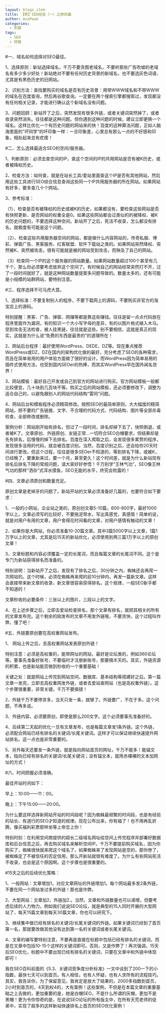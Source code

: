 ```yaml
---
layout: blogs_item
title: 【转】SEO经验（一）之原则篇
author: AcePeak
categories:
  - 积累
tags:
  - SEO
  - 转载
---
```


#一、域名如何选择对SEO最佳。

1、选择原则：新站选择域名，千万不要贪图老域名，不要听那些广告吹嘘的老域名有多少多少好处！新站绝对不要有任何历史背景的新域名，也不要选灰色词语、尤其是有黑色历史的旧网站。

2、识别方法：查找要购买的域名是否有历史背景：用带WWW域名和不带WWW的域名在百度查询，然后再谷歌查询。一定要在两个搜索引擎都搜索过，发现都没有任何相关记录，才能进行确认这个新域名没有问题。

3、问题回顾：新站开了之后，突然发现有很多外链，或者关键词突然掉了，或者收录突然消失。往往都是这种问题。但你遇到这种问题的时候，建议立即更换一个域名。这样比优化一个有历史问题的网站来的快！百度的这种算法问题，正如人脑海里面的“坏同学“的坏印象一样：一旦印象差，心里总有那么一点的不好感和印象，相处起来总有疙瘩！


#二、怎么选择最适合SEO的空间/服务器。

1、判断原则：必须去查空间的IP，查这个空间的IP的共用网站是否有被K历史，或者被降权历史。

2、检查方法：如何查，就是在站长工具/爱站里面查这个IP是否有其他网站，然后用这些工具进行SEO综合信息查询这些同一个IP共用服务器的所在网站。如果网站有好多，要多查几十个网站。

3、参考标准：

（1）、检查是否有被降权的历史或被K的历史，如果都没有，要检查这些网站是否有快照更新、是否网站的权重全是0。如果这些网站都会过类似的的被降权、被K的历史问题的，不要选择这种空间。新站开了之后，死活不收录，怎么都没有排名，就极度有可能是这个问题。

（2）、检查这些共用服务器空间的网站，都是做什么内容网站的，传奇私服、博彩、弹窗广告、黑客服务、红客联盟、软件下载站之类的。如果网站突然降权、突然被K、突然被攻击，很有可能就是被的网站受到攻击，而殃及了自己的网站。

（3）检查同一个IP的这个服务器的网站数量。如果网站数量超过100个甚至有几千个，那么你必须要考虑放弃这个空间了。有时候自己的网站经常突然打不开，过了一段时间就好了，就是这种网站数量提案多问题导致的。数量太多的，还有可能是小规模的站群网站，要特别注意。


#三、程序选择不可马虎大意。

1、选择标准：不要复制别人的程序，不要下载网上的源码，不要购买非官方的淘宝店上的源码。

特别提醒：黑客、广告、弹窗、网赚等都是靠这些赚钱。往往是留一点点代码放在程序里面作为漏洞，有的知识一个大小写字母的差异，有的以图片格式植入木马。受到攻击无法检查，被人挂黑链，往往就是这些。别不要相信，这就是真正的现实，这就是为什么说“免费的东西是最贵的”的道理所在！

2、网站后台程序：最好使用WordPress、DEDE、DZ等。现在重点推荐WordPress或DZ，DZ在国内的架构优化做的最好，充分考虑了SEO的各种需求，而且在简单易用的用户体验方面做了很好的设计。而WordPress因为简单易用的插件式使用方法，也受到国内SEOer的热捧，而其实WordPress早在国外闻名世界！

3、网站模板：最好自己开发或自己到官方的网站进行购买。官方网站模板一般都比较便宜，几十块到几百块不等。购买之后的网站模板，还必须要修改下，调整为适合自己的，以避免跟别人的网站代码结构“雷同”问题。

4、网站后台和模板程序必须精简修改。按照SEO的最简单原则，大大幅度的精简网站，把不要的广告链接、文字、不合理的代码方式、代码结构、图片等全部杀毒检查，全部修改或删除。

案例分析：网站刚开始有排名，但过了一段时间，排名却掉下去了，快照倒退，或者被K了。文章原创、外链原创、友链正常…一切符合SEO白帽要求，但结果却是先有排名，后慢慢的掉下去排名。百度在深入爬取之后，会发现很多累赘的程序，发现很多没用的代码，就会被百度识别。当然，百度识别之后，还会给你20天时间进行更改。但这个过程，往往是很多SEOer不知道的，等到排名下降，或被K，已经晚了，要重新来过，要一个月，甚至更久！这个时间差，就是为什么新站现有排名后排名下降的常规问题，请大家好好参悟！千万别学“王林气功”，SEO像王林气功的那样“洒杂”式浑水摸鱼，SEO无能的水平，终究会败露的！


#四、文章必须原创和数量充足。

原创文章是老掉牙的问题了。新站开站的文章必须准备好几篇的，也要符合如下要求：

1、一般的小网站，企业站之类的，原创创文章5-10篇，600-800字，最好1000字以上。文章必须写的比较好，不要拖泥带水，写出真感觉，真感情！简单的说，就是对用户有用的文章，用户舍得花时间看的文章，对用户感情有触动的文章！

2、如果你是大网站，你必须准备10-20篇文章。其中3篇5000字以上文章，1篇1万字以上的文章，尤其是后15天的新站优化，必须使用到两三篇1万字以上的原创文章！

3、文章标题和内容必须覆盖一定的长尾词，而且每篇文章的长尾词不同。这个是专门为新站获得排名而准备的。

特别说明：当新站开了之后，发现有了排名之后，30分钟之内，蜘蛛还会再爬一次网站的。这个时候，必须在蜘蛛再来爬的前10分钟内，再发一篇新文章。这样会直接带来新文章的收录，新文章很容易获得排名。这个规律，一般SEO新手都不知道的！

文章秒收的必要条件：三张以上的图片，三段以上的文字。

4、在上述步骤之后，立即去爱站检查排名，那个文章有排名，就把其相关的所有的文章发布完。这个剩余的刚发布的文章不用发外链哦，不要贪快，这个过程叫作弊，懂了吧！


#五、外链要原创要在高权重网站发布。

1、 网站上传之后，去高权重网站发表原创外链！

特别注意：必须是高权重的，能带网址的网站，最好是论坛类的，例如360论坛等。要事先准备好账号，不要临时才注册新账号，那要搞半天的。其实，外链资源的积累，也是新站能否做到秒收的一个重要基础！

关键之处：就是网站上传完到网站空间，数据库、基本结构等搭建好之后。第一篇文章一发完，立即去高权重网发外链，或者去爱站查网站（也是高权重外链）。这个步骤很重要，非常关键。千万不要搞错！

2、外链千万不要停贪多，当天只发一条，就够了。外链要广，不在于多。这个问题，不再多说。

3、外链内容，必须要原创，即使是那么200文字。这个必须要事先准备好的。

4、后续第二天起的优化一旦有文章发布，也是每篇文章发1条外链。这个外链，必须配合网站已经有排名的关键词/长尾关键词。这样才可以保证继续快速提升网站排名。这一点也是非常重要的。

5、另外每天还要发一条外链，就是指向网站首页的网址，千万不能多！能锚文本，指向已经有排名的关键词/长尾关键词；没有锚文本，就用赤裸裸的文本加网址的方式！


#六、时间把握必须准确。

最佳开站时间如下：

早上：10:00——11：00。

晚上：下午15:00——20:00。

为什么要这样选择新网站开站的时间段呢？因为蜘蛛最频繁的时间段，也是有经验的站长、有道行的SEO才知道的规律。现在公布出来，你有福了！也不用再乱折腾，像买福利彩票那样坐等上帝恋上你！

特别时刻：在利用空间商提供的超长二级域名网址给空间上传完程序并部署好数据库和后台信息之后，再去购买域名来解析空间IP。千万不要提前购买域名，因为你购买了，蜘蛛很快就来爬这个域名了，如果蜘蛛来了发现网站是空的，那你惨了，被蜘蛛定了不被信任的否定信用，那么开新站就很有难度了。为什么有些网站死活不收录，也会是这个原因啊。这个步骤也是很重要的。


#15天之后的后续优化策略：

1、一般网站：文章增加1，对应文章网址的外链增加1。每个网站最多发2条外链，不要在同一个网站发过多的外链！那也是作弊。

2、大型网站：文章加2，外链加2.。当然，文章和外链数量也可以递增，但要考虑后续的人力物力。例如我们说说SEO论坛，就是典型的15人同时开展的大型网站了，每天15篇文章到每天30篇文章，你也可以研究下。

3、继续集中做已经有排名的关键词/长尾关键词的外链。如果关键词已经到了首页第一名，那就要改做其他没有达到第一名的关键词或者长尾关键词。

4、文章的编写要特别注意，不要再是直接在标题中包括已经有排名的关键词，而是在文章中包括10-15个这样的关键词即可。否则，又是作弊了！再次强调，15天后SEO优化，标题中不要出现已经有排名的关键词，只要在文章中和外链中体现即可！

我在SEO百科前面的《5.3、关键词竞争度分析标准》一文中谈到了200一下的小指数，最快七天可以到首页。有人相信，也有人怀疑，也有人求所有的流程技巧。其实，我告诉你，为了保留意见，我肯定是放大了结果的，2000多指数到首页，2小时到首页的，4天到权4的，大有案例！这些案例，不但是在本篇文章的重要基础之上去做的，更加重要的是，她是白帽SEO，不是什么所谓的灰帽，更加不是黑帽！更为令你惊奇的是，在说说SEO论坛的所有版主中，在所有天荒老师的徒弟中，实现了超多的这样新站快速排名上首页的SEO优化案例！
